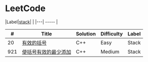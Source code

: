 # LeetCode
|Label|[stack](https://github.com/LHesperus/leetcode/tree/master/stack)| |
|---| ----- |

| # | Title | Solution | Difficulty | Label |
|---| ----- | -------- | ---------- | ----- |
| 20|[有效的括号](https://github.com/LHesperus/leetcode/blob/master/stack/%E6%9C%89%E6%95%88%E7%9A%84%E6%8B%AC%E5%8F%B7/main.cpp)|C++|Easy|Stack|
|921|[使括号有效的最少添加](https://github.com/LHesperus/leetcode/blob/master/stack/%E4%BD%BF%E6%8B%AC%E5%8F%B7%E6%9C%89%E6%95%88%E7%9A%84%E6%9C%80%E5%B0%91%E6%B7%BB%E5%8A%A0/main.m)|C++|Medium|Stack|